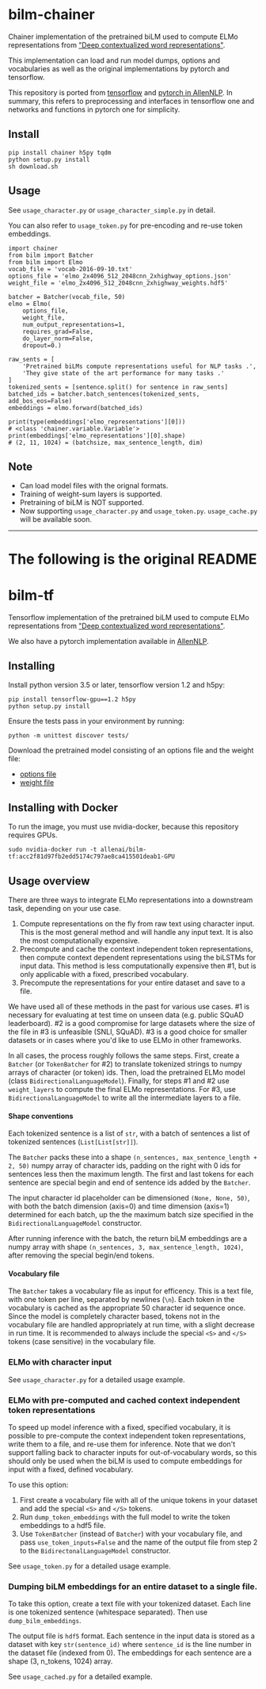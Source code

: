 # bilm-chainer
Chainer implementation of the pretrained biLM used to compute ELMo
representations from ["Deep contextualized word representations"](http://arxiv.org/abs/1802.05365).

This implementation can load and run model dumps, options and vocabularies as well as the original implementations by pytorch and tensorflow.

This repository is ported from [tensorflow](https://github.com/allenai/bilm-tf) and [pytorch in AllenNLP](https://github.com/allenai/allennlp/blob/master/tutorials/how_to/elmo.md). In summary, this refers to preprocessing and interfaces in tensorflow one and networks and functions in pytorch one for simplicity.

## Install

```
pip install chainer h5py tqdm
python setup.py install
sh download.sh
```

## Usage

See `usage_character.py` or `usage_character_simple.py` in detail.

You can also refer to `usage_token.py` for pre-encoding and re-use token embeddings.

```
import chainer
from bilm import Batcher
from bilm import Elmo
vocab_file = 'vocab-2016-09-10.txt'
options_file = 'elmo_2x4096_512_2048cnn_2xhighway_options.json'
weight_file = 'elmo_2x4096_512_2048cnn_2xhighway_weights.hdf5'

batcher = Batcher(vocab_file, 50)
elmo = Elmo(
    options_file,
    weight_file,
    num_output_representations=1,
    requires_grad=False,
    do_layer_norm=False,
    dropout=0.)

raw_sents = [
    'Pretrained biLMs compute representations useful for NLP tasks .',
    'They give state of the art performance for many tasks .'
]
tokenized_sents = [sentence.split() for sentence in raw_sents]
batched_ids = batcher.batch_sentences(tokenized_sents, add_bos_eos=False)
embeddings = elmo.forward(batched_ids)

print(type(embeddings['elmo_representations'][0]))
# <class 'chainer.variable.Variable'>
print(embeddings['elmo_representations'][0].shape)
# (2, 11, 1024) = (batchsize, max_sentence_length, dim)
```


## Note

- Can load model files with the orignal formats.
- Training of weight-sum layers is supported.
- Pretraining of biLM is NOT supported.
- Now supporting `usage_character.py` and `usage_token.py`. `usage_cache.py` will be available soon.



-------------

# The following is the original README

# bilm-tf
Tensorflow implementation of the pretrained biLM used to compute ELMo
representations from ["Deep contextualized word representations"](http://arxiv.org/abs/1802.05365).

We also have a pytorch implementation available in [AllenNLP](http://allennlp.org/).

## Installing
Install python version 3.5 or later, tensorflow version 1.2 and h5py:

```
pip install tensorflow-gpu==1.2 h5py
python setup.py install
```

Ensure the tests pass in your environment by running:
```
python -m unittest discover tests/
```

Download the pretrained model consisting of an options file and the weight file:

* [options file](https://s3-us-west-2.amazonaws.com/allennlp/models/elmo/2x4096_512_2048cnn_2xhighway/elmo_2x4096_512_2048cnn_2xhighway_options.json)
* [weight file](https://s3-us-west-2.amazonaws.com/allennlp/models/elmo/2x4096_512_2048cnn_2xhighway/elmo_2x4096_512_2048cnn_2xhighway_weights.hdf5)

## Installing with Docker

To run the image, you must use nvidia-docker, because this repository
requires GPUs.
```
sudo nvidia-docker run -t allenai/bilm-tf:acc2f81d97fb2edd5174c797ae8ca415501deab1-GPU
```

## Usage overview
There are three ways to integrate ELMo representations into a downstream task, depending on your use case.

1. Compute representations on the fly from raw text using character input.  This is the most general method and will handle any input text.  It is also the most computationally expensive.
2. Precompute and cache the context independent token representations, then compute context dependent representations using the biLSTMs for input data.  This method is less computationally expensive then #1, but is only applicable with a fixed, prescribed vocabulary.
3.  Precompute the representations for your entire dataset and save to a file.

We have used all of these methods in the past for various use cases.  #1 is necessary for evaluating at test time on unseen data (e.g. public SQuAD leaderboard). #2 is a good compromise for large datasets where the size of the file in #3 is unfeasible (SNLI, SQuAD).  #3 is a good choice for smaller datasets or in cases where you'd like to use ELMo in other frameworks.

In all cases, the process roughly follows the same steps.
First, create a `Batcher` (or `TokenBatcher` for #2) to translate tokenized strings to numpy arrays of character (or token) ids.
Then, load the pretrained ELMo model (class `BidirectionalLanguageModel`).
Finally, for steps #1 and #2 use `weight_layers` to compute the final ELMo representations.
For #3, use `BidirectionalLanguageModel` to write all the intermediate layers to a file.

#### Shape conventions
Each tokenized sentence is a list of `str`, with a batch of sentences
a list of tokenized sentences (`List[List[str]]`).

The `Batcher` packs these into a shape
`(n_sentences, max_sentence_length + 2, 50)` numpy array of character
ids, padding on the right with 0 ids for sentences less then the maximum
length.  The first and last tokens for each sentence are special
begin and end of sentence ids added by the `Batcher`.

The input character id placeholder can be dimensioned `(None, None, 50)`,
with both the batch dimension (axis=0) and time dimension (axis=1) determined
for each batch, up the the maximum batch size specified in the
`BidirectionalLanguageModel` constructor.

After running inference with the batch, the return biLM embeddings are
a numpy array with shape `(n_sentences, 3, max_sentence_length, 1024)`,
after removing the special begin/end tokens.

#### Vocabulary file
The `Batcher` takes a vocabulary file as input for efficency.  This is a
text file, with one token per line, separated by newlines (`\n`).
Each token in the vocabulary is cached as the appropriate 50 character id
sequence once.  Since the model is completely character based, tokens not in
the vocabulary file are handled appropriately at run time, with a slight
decrease in run time.  It is recommended to always include the special
`<S>` and `</S>` tokens (case sensitive) in the vocabulary file.

### ELMo with character input

See `usage_character.py` for a detailed usage example.

### ELMo with pre-computed and cached context independent token representations
To speed up model inference with a fixed, specified vocabulary, it is
possible to pre-compute the context independent token representations,
write them to a file, and re-use them for inference.  Note that we don't
support falling back to character inputs for out-of-vocabulary words,
so this should only be used when the biLM is used to compute embeddings
for input with a fixed, defined vocabulary.

To use this option:

1.  First create a vocabulary file with all of the unique tokens in your
dataset and add the special `<S>` and `</S>` tokens.
2.  Run `dump_token_embeddings` with the full model to write the token
embeddings to a hdf5 file.
3.  Use `TokenBatcher` (instead of `Batcher`) with your vocabulary file,
and pass `use_token_inputs=False` and the name of the output file from step
2 to the `BidirectonalLanguageModel` constructor.

See `usage_token.py` for a detailed usage example.

### Dumping biLM embeddings for an entire dataset to a single file.

To take this option, create a text file with your tokenized dataset.  Each line is one tokenized sentence (whitespace separated).  Then use `dump_bilm_embeddings`.

The output file is `hdf5` format.  Each sentence in the input data is stored as a dataset with key `str(sentence_id)` where `sentence_id` is the line number in the dataset file (indexed from 0).
The embeddings for each sentence are a shape (3, n_tokens, 1024) array.

See `usage_cached.py` for a detailed example.

